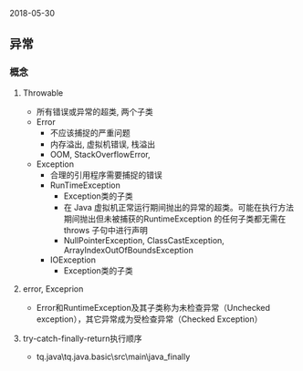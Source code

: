 2018-05-30

## 异常

### 概念
1. Throwable
    - 所有错误或异常的超类, 两个子类
    - Error
        - 不应该捕捉的严重问题
        - 内存溢出, 虚拟机错误, 栈溢出
        - OOM, StackOverflowError, 
    - Exception
        - 合理的引用程序需要捕捉的错误
        - RunTimeException
            - Exception类的子类
            - 在 Java 虚拟机正常运行期间抛出的异常的超类。可能在执行方法期间抛出但未被捕获的RuntimeException 的任何子类都无需在 throws 子句中进行声明
            - NullPointerException, ClassCastException, ArrayIndexOutOfBoundsException
        - IOException
            - Exception类的子类
2. error, Exceprion
    - Error和RuntimeException及其子类称为未检查异常（Unchecked exception），其它异常成为受检查异常（Checked Exception）

2. try-catch-finally-return执行顺序
    - tq.java\tq.java.basic\src\main\java\_finally
    